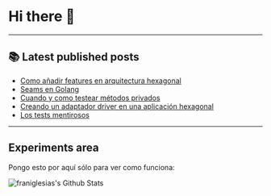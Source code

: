 # Hi there 👋

<!--
**franiglesias/franiglesias** is a ✨ _special_ ✨ repository because its `README.md` (this file) appears on your GitHub profile.

Here are some ideas to get you started:

- 🔭 I’m currently working on ...
- 🌱 I’m currently learning ...
- 👯 I’m looking to collaborate on ...
- 🤔 I’m looking for help with ...
- 💬 Ask me about ...
- 📫 How to reach me: ...
- 😄 Pronouns: ...
- ⚡ Fun fact: ...
-->


---

## 📚 Latest published posts
<!-- TB-FEED:START -->
- [Como añadir features en arquitectura hexagonal](https://franiglesias.github.io/new-features-in-hexagonal-app/)
- [Seams en Golang](https://franiglesias.github.io/seams-golang/)
- [Cuando y como testear métodos privados](https://franiglesias.github.io/test-private-methods/)
- [Creando un adaptador driver en una aplicación hexagonal](https://franiglesias.github.io/hexagonal-5/)
- [Los tests mentirosos](https://franiglesias.github.io/liar_tests/)
<!-- TB-FEED:END -->


---

## Experiments area

Pongo esto por aquí sólo para ver como funciona:

<img alt="franiglesias's Github Stats" src="https://github-readme-stats.vercel.app/api?username=franiglesias&show_icons=true&hide_border=true" />
